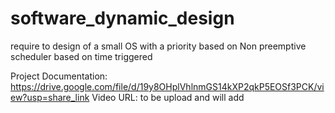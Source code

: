 # software_dynamic_design
require to design of a small OS with a priority based on Non preemptive scheduler based on time triggered

Project Documentation: https://drive.google.com/file/d/19y8OHplVhlnmGS14kXP2qkP5EOSf3PCK/view?usp=share_link
Video URL: to be upload and will add 
